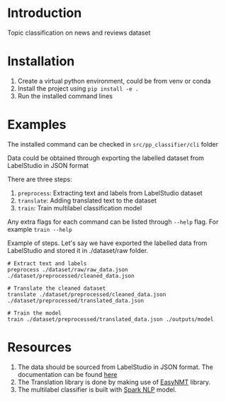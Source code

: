 # Introduction
Topic classification on news and reviews dataset

# Installation

1. Create a virtual python environment, could be from venv or conda
2. Install the project using `pip install -e .`
3. Run the installed command lines

# Examples
The installed command can be checked in `src/pp_classifier/cli` folder

Data could be obtained through exporting the labelled dataset from LabelStudio in JSON format

There are three steps:
1. `preprocess`: Extracting text and labels from LabelStudio dataset
2. `translate`: Adding translated text to the dataset
3. `train`: Train multilabel classification model

Any extra flags for each command can be listed through `--help` flag. For example `train --help`

Example of steps. Let's say we have exported the labelled data from LabelStudio and stored it in ./dataset/raw folder.


```
# Extract text and labels
preprocess ./dataset/raw/raw_data.json ./dataset/preprocessed/cleaned_data.json

# Translate the cleaned dataset
translate ./dataset/preprocessed/cleaned_data.json ./dataset/preprocessed/translated_data.json

# Train the model
train ./dataset/preprocessed/translated_data.json ./outputs/model
```

# Resources
1. The data should be sourced from LabelStudio in JSON format. The documentation can be found [here](https://labelstud.io/guide/)
2. The Translation library is done by making use of [EasyNMT](https://github.com/UKPLab/EasyNMT) library.
3. The multilabel classifier is built with [Spark NLP](https://nlp.johnsnowlabs.com/docs/en/quickstart) model.